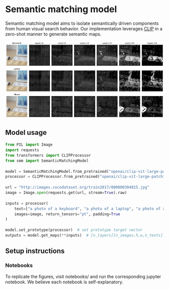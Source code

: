 # Semantic matching model

Semantic matching model aims to isolate semantically driven components from human visual search behavior. Our implementation leverages [CLIP](https://arxiv.org/abs/2103.00020) in a zero-shot manner to generate semantic maps.

![](assets/readme/maps.png)

## Model usage

```python
from PIL import Image
import requests
from transformers import CLIPProcessor
from smm import SemanticMatchingModel

model = SemanticMatchingModel.from_pretrained("openai/clip-vit-large-patch14")
processor = CLIPProcessor.from_pretrained("openai/clip-vit-large-patch14")

url = "http://images.cocodataset.org/train2017/000000304815.jpg"
image = Image.open(requests.get(url, stream=True).raw)

inputs = processor(
    text=["a photo of a keyboard", "a photo of a laptop", "a photo of a mouse"], 
    images=image, return_tensors="pt", padding=True
)

model.set_prototype(processor)  # set prototype target vector
outputs = model.get_maps(**inputs)  # [n_layers][n_images,h,w,n_texts] matching maps
```

## Setup instructions

### Notebooks
To replicate the figures, visit notebooks/ and run the corresponding jupyter notebook. We believe each notebook is self-explanatory.
